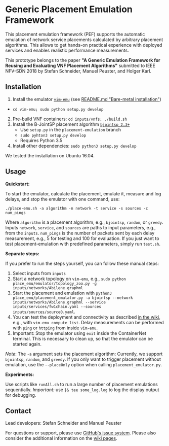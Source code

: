 # Generic Placement Emulation Framework
This placement emulation framework (PEF) supports the automatic emulation of network service placements calculated by arbitrary placement algorithms. This allows to get hands-on practical experience with deployed services and enables realistic performance measurements.

This prototype belongs to the paper **"A Generic Emulation Framework for Reusing and Evaluating VNF Placement Algorithms"** submitted to IEEE NFV-SDN 2018 by Stefan Schneider, Manuel Peuster, and Holger Karl.


## Installation

1. Install the emulator [`vim-emu`](https://osm.etsi.org/gitweb/?p=osm/vim-emu.git) (see [README.md "Bare-metal installation"](https://osm.etsi.org/gitweb/?p=osm/vim-emu.git;a=blob;f=README.md;h=ba22ec342ed5d60bf65770aa154adce8b0fcc141;hb=HEAD))
  * `cd vim-emu; sudo python setup.py develop`
2. Pre-build VNF containers: `cd inputs/vnfs; ./build.sh`
3. Install the B-JointSP placement algorithm [`bjointsp 2.3+`](https://github.com/CN-UPB/B-JointSP/tree/placement-emulation) 
   - Use `setup.py` in the `placement-emulation` branch
   - `sudo pyhton3 setup.py develop` 
   - Requires Python 3.5
4. Install other dependencies: `sudo python3 setup.py develop`

We tested the installation on Ubuntu 16.04.


## Usage

**Quickstart:**

To start the emulator, calculate the placement, emulate it, measure and log delays, and stop the emulator with one command, use:

```
./place-emu.sh -a algorithm -n network -t service -s sources -c num_pings
```

Where `algorithm` is a placement algorithm, e.g., `bjointsp`, `random`, or `greedy`. Inputs `network`, `service`, and `sources` are paths to input parameters, e.g., from the `inputs`. `num_pings` is the number of packets sent by each delay measurement, e.g., 5 for testing and 100 for evaluation.
If you just want to test placement-emulation with predefined parameters, simply run `test.sh`.


**Separate steps:**

If you prefer to run the steps yourself, you can follow these manual steps:

1. Select inputs from `inputs`
2. Start a network topology on `vim-emu`, e.g., `sudo python place_emu/emulator/topology_zoo.py -g inputs/networks/Abilene.graphml`
3. Start the placement and emulation with `python3 place_emu/placement_emulator.py -a bjointsp --network inputs/networks/Abilene.graphml --service inputs/services/fw1chain.yaml --sources inputs/sources/source0.yaml`.
4. You can test the deployment and connectivity as described [in the wiki](https://github.com/CN-UPB/placement-emulation/wiki/emulation), e.g., with `vim-emu compute list`. Delay measurements can be performed with `ping` or `httping` from inside `vim-emu`.
5. Important: Stop the emulator using `exit` inside the ContainerNet terminal. This is necessary to clean up, so that the emulator can be started again.

*Note*:
The `-a` argument sets the placement algorithm: Currently, we support `bjointsp`, `random`, and `greedy`.
If you only want to trigger placement without emulation, use the `--placeOnly` option when calling `placement_emulator.py`.


**Experiments:**

Use scripts like `runAll.sh` to run a large number of placement emulations sequentially. *Important:* use `|& tee some_log.log` to log the display output for debugging.

## Contact

Lead developers: Stefan Schneider and Manuel Peuster

For questions or support, please use [GitHub's issue system](https://github.com/CN-UPB/placement-emulation/issues). Please also consider the additional information on the [wiki pages](https://github.com/CN-UPB/placement-emulation/wiki).